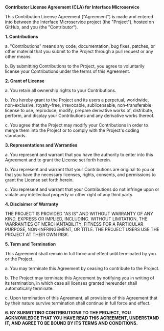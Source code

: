 **Contributor License Agreement (CLA) for Interface Microservice**

This Contribution License Agreement ("Agreement") is made and entered into between the Interface Microservice project (the "Project"), hosted on GitHub, and you (the "Contributor").

**1. Contributions**

a. "Contributions" means any code, documentation, bug fixes, patches, or other material that you submit to the Project through a pull request or any other means.

b. By submitting Contributions to the Project, you agree to voluntarily license your Contributions under the terms of this Agreement.

**2. Grant of License**

a. You retain all ownership rights to your Contributions.

b. You hereby grant to the Project and its users a perpetual, worldwide, non-exclusive, royalty-free, irrevocable, sublicensable, non-transferable license to use, reproduce, modify, prepare derivative works of, distribute, perform, and display your Contributions and any derivative works thereof.

c. You agree that the Project may modify your Contributions in order to merge them into the Project or to comply with the Project's coding standards.

**3. Representations and Warranties**

a. You represent and warrant that you have the authority to enter into this Agreement and to grant the License set forth herein.

b. You represent and warrant that your Contributions are original to you or that you have the necessary licenses, rights, consents, and permissions to grant the License set forth herein.

c. You represent and warrant that your Contributions do not infringe upon or violate any intellectual property or other right of any third party.

**4. Disclaimer of Warranty**

THE PROJECT IS PROVIDED "AS IS" AND WITHOUT WARRANTY OF ANY KIND, EXPRESS OR IMPLIED, INCLUDING, WITHOUT LIMITATION, THE WARRANTIES OF MERCHANTABILITY, FITNESS FOR A PARTICULAR PURPOSE, NON-INFRINGEMENT, OR TITLE. THE PROJECT USERS USE THE PROJECT AT THEIR OWN RISK.

**5. Term and Termination**

This Agreement shall remain in full force and effect until terminated by you or the Project.

a. You may terminate this Agreement by ceasing to contribute to the Project.

b. The Project may terminate this Agreement by notifying you in writing of its termination, in which case all licenses granted hereunder shall automatically terminate.

c. Upon termination of this Agreement, all provisions of this Agreement that by their nature survive termination shall continue in full force and effect.

**6. BY SUBMITTING CONTRIBUTIONS TO THE PROJECT, YOU ACKNOWLEDGE THAT YOU HAVE READ THIS AGREEMENT, UNDERSTAND IT, AND AGREE TO BE BOUND BY ITS TERMS AND CONDITIONS.**
